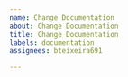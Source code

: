 ```yaml
---
name: Change Documentation
about: Change Documentation
title: Change Documentation
labels: documentation
assignees: bteixeira691

---
```



